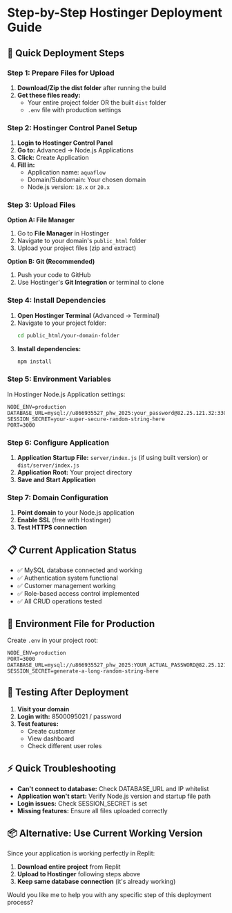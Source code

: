 # Step-by-Step Hostinger Deployment Guide

## 🎯 Quick Deployment Steps

### Step 1: Prepare Files for Upload
1. **Download/Zip the dist folder** after running the build
2. **Get these files ready:**
   - Your entire project folder OR the built `dist` folder
   - `.env` file with production settings

### Step 2: Hostinger Control Panel Setup
1. **Login to Hostinger Control Panel**
2. **Go to:** Advanced → Node.js Applications
3. **Click:** Create Application
4. **Fill in:**
   - Application name: `aquaflow`
   - Domain/Subdomain: Your chosen domain
   - Node.js version: `18.x` or `20.x`

### Step 3: Upload Files
**Option A: File Manager**
1. Go to **File Manager** in Hostinger
2. Navigate to your domain's `public_html` folder
3. Upload your project files (zip and extract)

**Option B: Git (Recommended)**
1. Push your code to GitHub
2. Use Hostinger's **Git Integration** or terminal to clone

### Step 4: Install Dependencies
1. **Open Hostinger Terminal** (Advanced → Terminal)
2. Navigate to your project folder:
   ```bash
   cd public_html/your-domain-folder
   ```
3. **Install dependencies:**
   ```bash
   npm install
   ```

### Step 5: Environment Variables
In Hostinger Node.js Application settings:
```env
NODE_ENV=production
DATABASE_URL=mysql://u866935527_phw_2025:your_password@82.25.121.32:3306/u866935527_purehomewaters
SESSION_SECRET=your-super-secure-random-string-here
PORT=3000
```

### Step 6: Configure Application
1. **Application Startup File:** `server/index.js` (if using built version) or `dist/server/index.js`
2. **Application Root:** Your project directory
3. **Save and Start Application**

### Step 7: Domain Configuration
1. **Point domain** to your Node.js application
2. **Enable SSL** (free with Hostinger)
3. **Test HTTPS connection**

## 📋 Current Application Status
- ✅ MySQL database connected and working
- ✅ Authentication system functional
- ✅ Customer management working
- ✅ Role-based access control implemented
- ✅ All CRUD operations tested

## 🔧 Environment File for Production
Create `.env` in your project root:
```env
NODE_ENV=production
PORT=3000
DATABASE_URL=mysql://u866935527_phw_2025:YOUR_ACTUAL_PASSWORD@82.25.121.32:3306/u866935527_purehomewaters
SESSION_SECRET=generate-a-long-random-string-here
```

## 🚀 Testing After Deployment
1. **Visit your domain**
2. **Login with:** 8500095021 / password
3. **Test features:**
   - Create customer
   - View dashboard
   - Check different user roles

## ⚡ Quick Troubleshooting
- **Can't connect to database:** Check DATABASE_URL and IP whitelist
- **Application won't start:** Verify Node.js version and startup file path
- **Login issues:** Check SESSION_SECRET is set
- **Missing features:** Ensure all files uploaded correctly

## 📦 Alternative: Use Current Working Version
Since your application is working perfectly in Replit:
1. **Download entire project** from Replit
2. **Upload to Hostinger** following steps above
3. **Keep same database connection** (it's already working)

Would you like me to help you with any specific step of this deployment process?